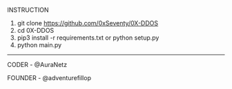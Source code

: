 INSTRUCTION
1. git clone https://github.com/0xSeventy/0X-DDOS
2. cd 0X-DDOS
3. pip3 install -r requirements.txt or python setup.py
4. python main.py
------------------------------------------------------
CODER - @AuraNetz

FOUNDER - @adventurefillop
